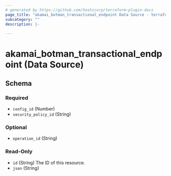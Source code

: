 ```yaml
---
# generated by https://github.com/hashicorp/terraform-plugin-docs
page_title: "akamai_botman_transactional_endpoint Data Source - terraform-provider-akamai"
subcategory: ""
description: |-
  
---
```


# akamai_botman_transactional_endpoint (Data Source)





<!-- schema generated by tfplugindocs -->
## Schema

### Required

- `config_id` (Number)
- `security_policy_id` (String)

### Optional

- `operation_id` (String)

### Read-Only

- `id` (String) The ID of this resource.
- `json` (String)
